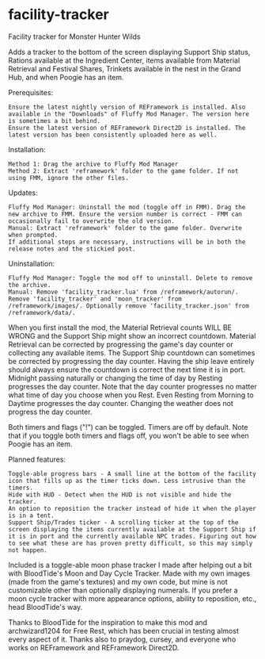 # facility-tracker
Facility tracker for Monster Hunter Wilds

Adds a tracker to the bottom of the screen displaying Support Ship status, Rations available at the Ingredient Center, items available from Material Retrieval and Festival Shares, Trinkets available in the nest in the Grand Hub, and when Poogie has an item.

Prerequisites:

    Ensure the latest nightly version of REFramework﻿ is installed. Also available in the "Downloads" of Fluffy Mod Manager. The version here﻿ is sometimes a bit behind.
    Ensure the latest version of REFramework Direct2D﻿ is installed. The latest version has been consistently uploaded here﻿ as well.

Installation:

    Method 1: Drag the archive to Fluffy Mod Manager
    Method 2: Extract 'reframework' folder to the game folder. If not using FMM, ignore the other files.

Updates:

    Fluffy Mod Manager: Uninstall the mod (toggle off in FMM). Drag the new archive to FMM. Ensure the version number is correct - FMM can occasionally fail to overwrite the old version.
    Manual: Extract 'reframework' folder to the game folder. Overwrite when prompted.
    If additional steps are necessary, instructions will be in both the release notes and the stickied post.

Uninstallation:

    Fluffy Mod Manager: Toggle the mod off to uninstall. Delete to remove the archive.
    Manual: Remove 'facility_tracker.lua' from /reframework/autorun/. Remove 'facility_tracker' and 'moon_tracker' from /reframework/images/. Optionally remove 'facility_tracker.json' from /reframework/data/.

When you first install the mod, the Material Retrieval counts WILL BE WRONG and the Support Ship might show an incorrect countdown. Material Retrieval can be corrected by progressing the game's day counter or collecting any available items. The Support Ship countdown can sometimes be corrected by progressing the day counter. Having the ship leave entirely should always ensure the countdown is correct the next time it is in port. Midnight passing naturally or changing the time of day by Resting progresses the day counter. Note that the day counter progresses no matter what time of day you choose when you Rest. Even Resting from Morning to Daytime progresses the day counter. Changing the weather does not progress the day counter.

Both timers and flags ("!") can be toggled. Timers are off by default. Note that if you toggle both timers and flags off, you won't be able to see when Poogie has an item.

Planned features:

    Toggle-able progress bars - A small line at the bottom of the facility icon that fills up as the timer ticks down. Less intrusive than the timers.
    Hide with HUD - Detect when the HUD is not visible and hide the tracker.
    An option to reposition the tracker instead of hide it when the player is in a tent.
    Support Ship/Trades ticker - A scrolling ticker at the top of the screen displaying the items currently available at the Support Ship if it is in port and the currently available NPC trades. Figuring out how to see what these are has proven pretty difficult, so this may simply not happen.


Included is a toggle-able moon phase tracker I made after helping out a bit with BloodTide﻿'s Moon and Day Cycle Tracker. Made with my own images (made from the game's textures) and my own code, but mine is not customizable other than optionally displaying numerals. If you prefer a moon cycle tracker with more appearance options, ability to reposition, etc., head BloodTide's way.


Thanks to BloodTide for the inspiration to make this mod and archwizard1204 for Free Rest, which has been crucial in testing almost every aspect of it. Thanks also to praydog, cursey, and everyone who works on REFramework and REFramework Direct2D.
